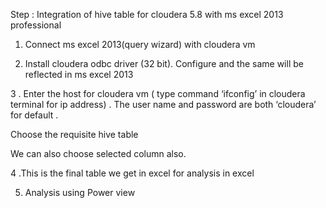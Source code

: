Step : Integration of hive table for cloudera 5.8 with ms excel 2013 professional 

1.	Connect ms excel 2013(query wizard) with cloudera  vm 




 


2.	Install cloudera odbc driver (32 bit). Configure and the same will be reflected in ms excel 2013

 

3 .  Enter the host  for cloudera  vm ( type command ‘ifconfig’  in cloudera terminal for ip address) . The user name and password  are both ‘cloudera’ for default .

 
Choose the requisite hive table 
 

We can also choose selected column also.

 


 

 


 


 



4	.This is the final table we get in excel for  analysis in excel
 


5. Analysis using Power view



 


 


